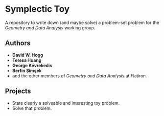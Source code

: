 # Symplectic Toy
A repository to write down (and maybe solve) a problem-set problem for the *Geometry and Data Analysis* working group.

## Authors
- **David W. Hogg**
- **Teresa Huang**
- **George Kevrekedis**
- **Berfin Şimşek**
- and the other members of *Geometry and Data Analysis* at Flatiron.

## Projects
- State clearly a solveable and interesting toy problem.
- Solve that problem.
